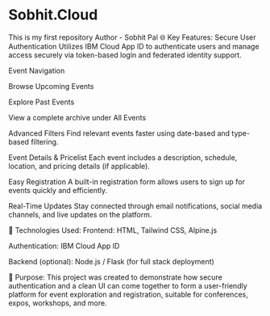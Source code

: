 # Sobhit.Cloud
This is my first repository
Author - Sobhit Pal
🌐 Key Features:
Secure User Authentication
Utilizes IBM Cloud App ID to authenticate users and manage access securely via token-based login and federated identity support.

Event Navigation

Browse Upcoming Events

Explore Past Events

View a complete archive under All Events

Advanced Filters
Find relevant events faster using date-based and type-based filtering.

Event Details & Pricelist
Each event includes a description, schedule, location, and pricing details (if applicable).

Easy Registration
A built-in registration form allows users to sign up for events quickly and efficiently.

Real-Time Updates
Stay connected through email notifications, social media channels, and live updates on the platform.

🔐 Technologies Used:
Frontend: HTML, Tailwind CSS, Alpine.js

Authentication: IBM Cloud App ID

Backend (optional): Node.js / Flask (for full stack deployment)

📌 Purpose:
This project was created to demonstrate how secure authentication and a clean UI can come together to form a user-friendly platform for event exploration and registration, suitable for conferences, expos, workshops, and more.
